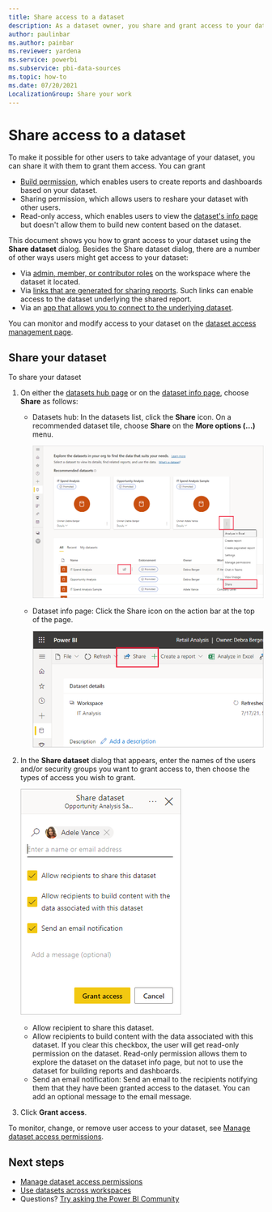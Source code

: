 ```yaml
---
title: Share access to a dataset
description: As a dataset owner, you share and grant access to your datasets so that others can use them. Learn how to grant access to your datasets.
author: paulinbar
ms.author: painbar
ms.reviewer: yardena
ms.service: powerbi
ms.subservice: pbi-data-sources
ms.topic: how-to
ms.date: 07/20/2021
LocalizationGroup: Share your work
---
```

# Share access to a dataset

To make it possible for other users to take advantage of your dataset, you can share it with them to grant them access. You can grant

* [Build permission](service-datasets-build-permissions.md), which enables users to create reports and dashboards based on your dataset.
* Sharing permission, which allows users to reshare your dataset with other users.
* Read-only access, which enables users to view the [dataset's info page](service-datasets-hub.md#view-dataset-details-and-explore-related-reports) but doesn't allow them to build new content based on the dataset.

This document shows you how to grant access to your dataset using the **Share dataset** dialog. Besides the Share dataset dialog, there are a number of other ways users might get access to your dataset:

* Via [admin, member, or contributor roles](../collaborate-share/service-roles-new-workspaces.md) on the workspace where the dataset it located.
* Via [links that are generated for sharing reports](../collaborate-share/service-share-dashboards.md). Such links can enable access to the dataset underlying the shared report.
* Via an [app that allows you to connect to the underlying dataset](../collaborate-share/service-create-distribute-apps.md#publish-your-app).

You can monitor and modify access to your dataset on the [dataset access management page](service-datasets-manage-access-permissions.md).

## Share your dataset

To share your dataset

1. On either the [datasets hub page](service-datasets-hub.md#find-the-dataset-you-need) or on the [dataset info page](service-datasets-hub.md#view-dataset-details-and-explore-related-reports), choose **Share** as follows:

    * Datasets hub: In the datasets list, click the **Share** icon. On a recommended dataset tile, choose **Share** on the **More options (…)** menu.

        ![Screenshot of dataset share option on the datasets hub.](media/service-datasets-share/power-bi-dataset-share-dataset.png)

    * Dataset info page: Click the Share icon on the action bar at the top of the page.

        ![Screenshot of dataset share icon on the dataset info page.](media/service-datasets-share/power-bi-dataset-share-icon.png)

1. In the **Share dataset** dialog that appears, enter the names of the users and/or security groups you want to grant access to, then choose the types of access you wish to grant.

    ![Screenshot of the Share dataset dialog.](media/service-datasets-share/power-bi-dataset-grant-access-dialog.png)

    * Allow recipient to share this dataset.
    * Allow recipients to build content with the data associated with this dataset. If you clear this checkbox, the user will get read-only permission on the dataset. Read-only permission allows them to explore the dataset on the dataset info page, but not to use the dataset for building reports and dashboards.
    * Send an email notification: Send an email to the recipients notifying them that they have been granted access to the dataset. You can add an optional message to the email message.

1. Click **Grant access**.

To monitor, change, or remove user access to your dataset, see [Manage dataset access permissions](service-datasets-manage-access-permissions.md).


## Next steps

* [Manage dataset access permissions](service-datasets-manage-access-permissions.md)
* [Use datasets across workspaces](service-datasets-across-workspaces.md)
* Questions? [Try asking the Power BI Community](https://community.powerbi.com/)
